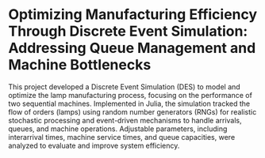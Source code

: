 # Optimizing Manufacturing Efficiency Through Discrete Event Simulation: Addressing Queue Management and Machine Bottlenecks
This project developed a Discrete Event Simulation (DES) to model and optimize the lamp manufacturing process, focusing on the performance of two sequential machines. Implemented in Julia, the simulation tracked the flow of orders (lamps) using random number generators (RNGs) for realistic stochastic processing and event-driven mechanisms to handle arrivals, queues, and machine operations. Adjustable parameters, including interarrival times, machine service times, and queue capacities, were analyzed to evaluate and improve system efficiency.
